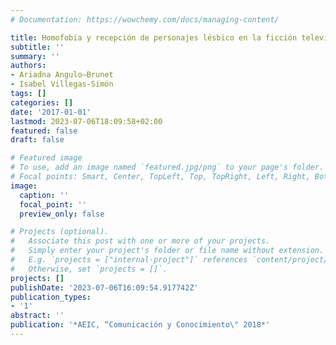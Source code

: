 ```yaml
---
# Documentation: https://wowchemy.com/docs/managing-content/

title: Homofobia y recepción de personajes lésbico en la ficción televisiva
subtitle: ''
summary: ''
authors:
- Ariadna Angulo—Brunet
- Isabel Villegas-Simón
tags: []
categories: []
date: '2017-01-01'
lastmod: 2023-07-06T18:09:58+02:00
featured: false
draft: false

# Featured image
# To use, add an image named `featured.jpg/png` to your page's folder.
# Focal points: Smart, Center, TopLeft, Top, TopRight, Left, Right, BottomLeft, Bottom, BottomRight.
image:
  caption: ''
  focal_point: ''
  preview_only: false

# Projects (optional).
#   Associate this post with one or more of your projects.
#   Simply enter your project's folder or file name without extension.
#   E.g. `projects = ["internal-project"]` references `content/project/deep-learning/index.md`.
#   Otherwise, set `projects = []`.
projects: []
publishDate: '2023-07-06T16:09:54.917742Z'
publication_types:
- '1'
abstract: ''
publication: '*AEIC, “Comunicación y Conocimiento\" 2018*'
---
```

